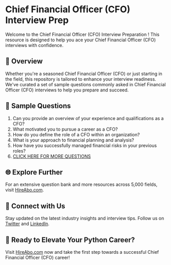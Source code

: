 # Chief Financial Officer (CFO) Interview Prep

Welcome to the Chief Financial Officer (CFO) Interview Preparation ! This resource is designed to help you ace your Chief Financial Officer (CFO) interviews with confidence.

## 🚀 Overview

Whether you're a seasoned Chief Financial Officer (CFO) or just starting in the field, this repository is tailored to enhance your interview readiness. We've curated a set of sample questions commonly asked in Chief Financial Officer (CFO) interviews to help you prepare and succeed.

## 📝 Sample Questions

1. Can you provide an overview of your experience and qualifications as a CFO?
2. What motivated you to pursue a career as a CFO?
3. How do you define the role of a CFO within an organization?
4. What is your approach to financial planning and analysis?
5. How have you successfully managed financial risks in your previous roles?
6. [CLICK HERE FOR MORE QUESTIONS](https://hireabo.com/job/1_4_46/Chief%20Financial%20Officer%20CFO)

## 🌐 Explore Further

For an extensive question bank and more resources across 5,000 fields, visit [HireAbo.com](https://www.hireabo.com).

## 📱 Connect with Us

Stay updated on the latest industry insights and interview tips. Follow us on [Twitter](https://twitter.com/hireabo) and [LinkedIn](https://www.linkedin.com/in/hire-abo-3609972a8/).

## 🚀 Ready to Elevate Your Python Career?

Visit [HireAbo.com](https://www.hireabo.com) now and take the first step towards a successful Chief Financial Officer (CFO) career!